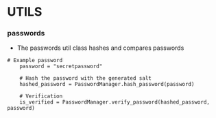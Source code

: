 # UTILS

### passwords
- The passwords util class hashes and compares passwords
```commandline
# Example password
    password = "secretpassword"

    # Hash the password with the generated salt
    hashed_password = PasswordManager.hash_password(password)

    # Verification
    is_verified = PasswordManager.verify_password(hashed_password, password)
```